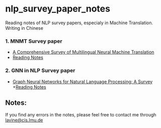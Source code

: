 # nlp_survey_paper_notes
Reading notes of NLP survey papers, especialy in Machine Translation. Writing in Chinese

### 1. MNMT Survey paper
+ [A Comprehensive Survey of Multilingual Neural Machine Translation](https://arxiv.org/abs/2001.01115)
+ [Reading Notes](https://github.com/lavine-lmu/nlp_survey_paper_notes/blob/main/survey_MNMT.md)
### 2. GNN in NLP Survey paper
+ [Graph Neural Networks for Natural Language Processing: A Survey](https://arxiv.org/pdf/2106.06090.pdf)
+[Reading Notes](https://github.com/lavine-lmu/nlp_survey_paper_notes/blob/main/survey_GNN_in_NLP.md)

## Notes:
If you find any errors in the notes, please feel free to contact me through [lavine@cis.lmu.de](lavine@cis.lmu.de)

